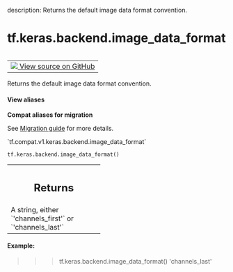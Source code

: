 description: Returns the default image data format convention.

<div itemscope itemtype="http://developers.google.com/ReferenceObject">
<meta itemprop="name" content="tf.keras.backend.image_data_format" />
<meta itemprop="path" content="Stable" />
</div>

# tf.keras.backend.image_data_format

<!-- Insert buttons and diff -->

<table class="tfo-notebook-buttons tfo-api nocontent" align="left">
<td>
  <a target="_blank" href="https://github.com/tensorflow/tensorflow/blob/r2.3/tensorflow/python/keras/backend_config.py#L114-L126">
    <img src="https://www.tensorflow.org/images/GitHub-Mark-32px.png" />
    View source on GitHub
  </a>
</td>
</table>



Returns the default image data format convention.

<section class="expandable">
  <h4 class="showalways">View aliases</h4>
  <p>
<b>Compat aliases for migration</b>
<p>See
<a href="https://www.tensorflow.org/guide/migrate">Migration guide</a> for
more details.</p>
<p>`tf.compat.v1.keras.backend.image_data_format`</p>
</p>
</section>

<pre class="devsite-click-to-copy prettyprint lang-py tfo-signature-link">
<code>tf.keras.backend.image_data_format()
</code></pre>



<!-- Placeholder for "Used in" -->


<!-- Tabular view -->
 <table class="responsive fixed orange">
<colgroup><col width="214px"><col></colgroup>
<tr><th colspan="2"><h2 class="add-link">Returns</h2></th></tr>
<tr class="alt">
<td colspan="2">
A string, either `'channels_first'` or `'channels_last'`
</td>
</tr>

</table>



#### Example:


>>> tf.keras.backend.image_data_format()
'channels_last'